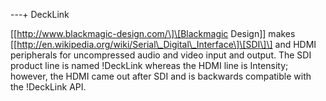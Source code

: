 ---+ DeckLink

\[\[http://www.blackmagic-design.com/\]\[Blackmagic Design\]\] makes
\[\[http://en.wikipedia.org/wiki/Serial\_Digital\_Interface\]\[SDI\]\]
and HDMI peripherals for uncompressed audio and video input and output.
The SDI product line is named !DeckLink whereas the HDMI line is
Intensity; however, the HDMI came out after SDI and is backwards
compatible with the !DeckLink API.
